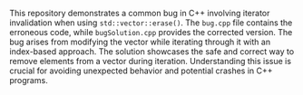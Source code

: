 This repository demonstrates a common bug in C++ involving iterator invalidation when using `std::vector::erase()`. The `bug.cpp` file contains the erroneous code, while `bugSolution.cpp` provides the corrected version.  The bug arises from modifying the vector while iterating through it with an index-based approach.  The solution showcases the safe and correct way to remove elements from a vector during iteration.  Understanding this issue is crucial for avoiding unexpected behavior and potential crashes in C++ programs.